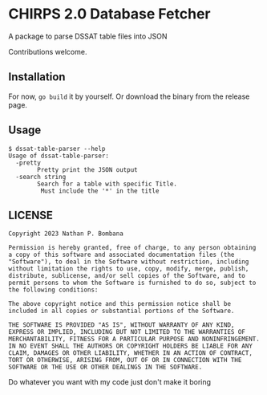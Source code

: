# CHIRPS 2.0 Database Fetcher

A package to parse DSSAT table files into JSON

Contributions welcome.

## Installation
For now, ``go build`` it by yourself. Or download the binary from the release page.

## Usage

```
$ dssat-table-parser --help
Usage of dssat-table-parser:
  -pretty
        Pretty print the JSON output
  -search string
        Search for a table with specific Title. 
         Must include the '*' in the title

```

## LICENSE

```
Copyright 2023 Nathan P. Bombana

Permission is hereby granted, free of charge, to any person obtaining a copy of this software and associated documentation files (the "Software"), to deal in the Software without restriction, including without limitation the rights to use, copy, modify, merge, publish, distribute, sublicense, and/or sell copies of the Software, and to permit persons to whom the Software is furnished to do so, subject to the following conditions:

The above copyright notice and this permission notice shall be included in all copies or substantial portions of the Software.

THE SOFTWARE IS PROVIDED "AS IS", WITHOUT WARRANTY OF ANY KIND, EXPRESS OR IMPLIED, INCLUDING BUT NOT LIMITED TO THE WARRANTIES OF MERCHANTABILITY, FITNESS FOR A PARTICULAR PURPOSE AND NONINFRINGEMENT. IN NO EVENT SHALL THE AUTHORS OR COPYRIGHT HOLDERS BE LIABLE FOR ANY CLAIM, DAMAGES OR OTHER LIABILITY, WHETHER IN AN ACTION OF CONTRACT, TORT OR OTHERWISE, ARISING FROM, OUT OF OR IN CONNECTION WITH THE SOFTWARE OR THE USE OR OTHER DEALINGS IN THE SOFTWARE.
```

Do whatever you want with my code just don't make it boring
